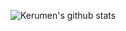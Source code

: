 ![Kerumen's github stats](https://github-readme-stats.vercel.app/api?username=kerumen&count_private=true&show_icons=true&theme=dracula)
